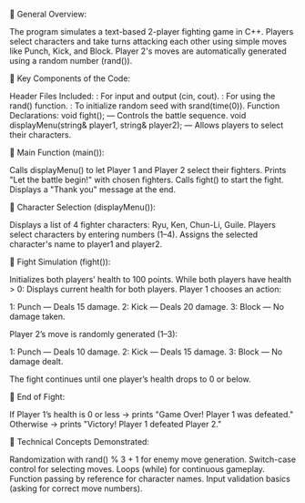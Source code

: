 🔵 General Overview:

The program simulates a text-based 2-player fighting game in C++.
Players select characters and take turns attacking each other using simple moves like Punch, Kick, and Block.
Player 2's moves are automatically generated using a random number (rand()).

🔵 Key Components of the Code:

Header Files Included:
<iostream>: For input and output (cin, cout).
<cstdlib>: For using the rand() function.
<ctime>: To initialize random seed with srand(time(0)).
Function Declarations:
void fight(); — Controls the battle sequence.
void displayMenu(string& player1, string& player2); — Allows players to select their characters.

🔵 Main Function (main()):

Calls displayMenu() to let Player 1 and Player 2 select their fighters.
Prints "Let the battle begin!" with chosen fighters.
Calls fight() to start the fight.
Displays a "Thank you" message at the end.

🔵 Character Selection (displayMenu()):

Displays a list of 4 fighter characters: Ryu, Ken, Chun-Li, Guile.
Players select characters by entering numbers (1–4).
Assigns the selected character's name to player1 and player2.

🔵 Fight Simulation (fight()):

Initializes both players’ health to 100 points.
While both players have health > 0:
Displays current health for both players.
Player 1 chooses an action:

1: Punch — Deals 15 damage.
2: Kick — Deals 20 damage.
3: Block — No damage taken.

Player 2’s move is randomly generated (1–3):

1: Punch — Deals 10 damage.
2: Kick — Deals 15 damage.
3: Block — No damage dealt.

The fight continues until one player’s health drops to 0 or below.

🔵 End of Fight:

If Player 1’s health is 0 or less → prints "Game Over! Player 1 was defeated."
Otherwise → prints "Victory! Player 1 defeated Player 2."

🔵 Technical Concepts Demonstrated:

Randomization with rand() % 3 + 1 for enemy move generation.
Switch-case control for selecting moves.
Loops (while) for continuous gameplay.
Function passing by reference for character names.
Input validation basics (asking for correct move numbers).
